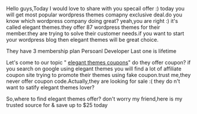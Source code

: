 Hello guys,Today I would love to share with you specail offer :) today you will get most popular wordpress themes comapny exclusive deal.do you know which wordpress company doing great? yeah,you are right :) it's called elegant themes.they offer 87 wordpress themes for their member.they are trying to solve their customer needs.if you want to start your wordpress blog then elegant themes will be great choice.

They have 3 membership plan 
Persoanl 
Developer
Last one is lifetime

Let's come to our topic " <a href="https://www.bloggingdeal.com/elegant-themes-coupon-code/">elegant themes coupons</a>" do they offer coupon? if you search on google using elegant themes you will find a lot of affiliate coupon site trying to promote their themes using fake coupon.trust me,they never offer coupon code.Actually,they are looking for sale :( they do n't want to satify elegant themes lover?

So,where to find elegant themes offer?
don't worry my friend,here is my trusted source for  & save up to $25 today



